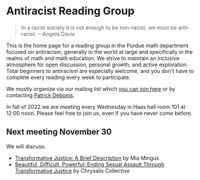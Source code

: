 # Antiracist Reading Group

> In a racist society it is not enough to be non-racist, we must be anti-racist. --Angela Davis

This is the home page for a reading group in the Purdue math department focused on antiracism, generally in the world at large and specifically in the realms of math and math education. We strive to maintain an inclusive atmosphere for open discussion, personal growth, and active exploration. Total beginners to antiracism are especially welcome, and you don't have to complete every reading every week to participate.

We mostly organize via our mailing list which [you can join here](https://lists.purdue.edu/mailman/listinfo/mathantiracistreading) or by contacting [Patrick Debonis](mailto:pdebonis@purdue.edu).


In fall of 2022 we are meeting every Wednesday in Haas hall room 101 at 12:00 noon. Please feel free to join us, even if you have never come before.

## Next meeting November 30

We will discuss:

- [Transformative Justice: A Brief Description](https://transformharm.org/transformative-justice-a-brief-description) by Mia Mingus
- [Beautiful, Difficult, Powerful: Ending Sexual Assault Through Transformative Justice](https://batjc.wordpress.com/resources/readings-media/) by Chrysalis Collective

